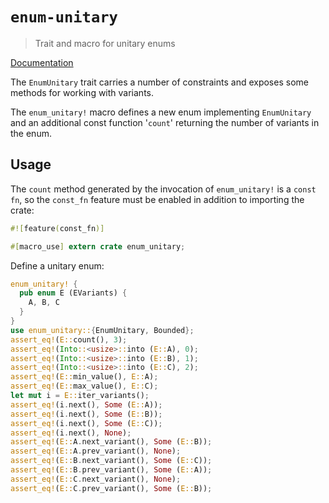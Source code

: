 # `enum-unitary`

> Trait and macro for unitary enums

[Documentation](https://docs.rs/enum-unitary)

The `EnumUnitary` trait carries a number of constraints and exposes some
methods for working with variants.

The `enum_unitary!` macro defines a new enum implementing `EnumUnitary` and an
additional const function '`count`' returning the number of variants in the
enum.

## Usage

The `count` method generated by the invocation of `enum_unitary!` is a `const
fn`, so the `const_fn` feature must be enabled in addition to importing the
crate:

```rust
#![feature(const_fn)]

#[macro_use] extern crate enum_unitary;
```

Define a unitary enum:

```rust
enum_unitary! {
  pub enum E (EVariants) {
    A, B, C
  }
}
use enum_unitary::{EnumUnitary, Bounded};
assert_eq!(E::count(), 3);
assert_eq!(Into::<usize>::into (E::A), 0);
assert_eq!(Into::<usize>::into (E::B), 1);
assert_eq!(Into::<usize>::into (E::C), 2);
assert_eq!(E::min_value(), E::A);
assert_eq!(E::max_value(), E::C);
let mut i = E::iter_variants();
assert_eq!(i.next(), Some (E::A));
assert_eq!(i.next(), Some (E::B));
assert_eq!(i.next(), Some (E::C));
assert_eq!(i.next(), None);
assert_eq!(E::A.next_variant(), Some (E::B));
assert_eq!(E::A.prev_variant(), None);
assert_eq!(E::B.next_variant(), Some (E::C));
assert_eq!(E::B.prev_variant(), Some (E::A));
assert_eq!(E::C.next_variant(), None);
assert_eq!(E::C.prev_variant(), Some (E::B));
```
